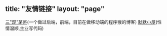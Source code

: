 title: "友情链接"
layout: "page"
---

[三"观"茅庐](http://kevin.doyeden.com/)(一个做过后端，前端，目前在做移动端的程序猴的博客)
[默默小屋](http://www.gexiao.me/)(性情温顺,主业写代码)

